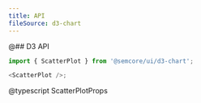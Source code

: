```yaml
---
title: API
fileSource: d3-chart
---
```


@## D3 API

```js
import { ScatterPlot } from '@semcore/ui/d3-chart';

<ScatterPlot />;
```

@typescript ScatterPlotProps
